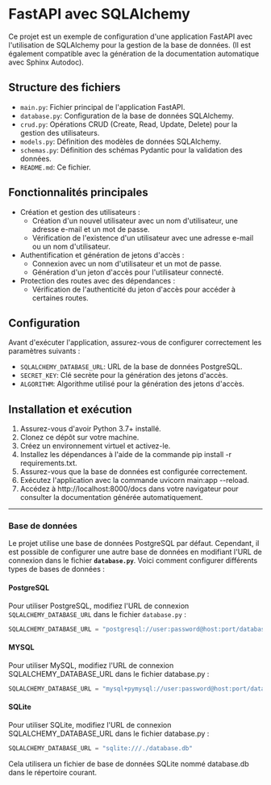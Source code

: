 # FastAPI avec SQLAlchemy

Ce projet est un exemple de configuration d'une application FastAPI avec l'utilisation de SQLAlchemy pour la gestion de la base de données. (Il est également compatible avec la génération de la documentation automatique avec Sphinx Autodoc).

## Structure des fichiers

- `main.py`: Fichier principal de l'application FastAPI.
- `database.py`: Configuration de la base de données SQLAlchemy.
- `crud.py`: Opérations CRUD (Create, Read, Update, Delete) pour la gestion des utilisateurs.
- `models.py`: Définition des modèles de données SQLAlchemy.
- `schemas.py`: Définition des schémas Pydantic pour la validation des données.
- `README.md`: Ce fichier.

## Fonctionnalités principales

- Création et gestion des utilisateurs :
    - Création d'un nouvel utilisateur avec un nom d'utilisateur, une adresse e-mail et un mot de passe.
    - Vérification de l'existence d'un utilisateur avec une adresse e-mail ou un nom d'utilisateur.
- Authentification et génération de jetons d'accès :
    - Connexion avec un nom d'utilisateur et un mot de passe.
    - Génération d'un jeton d'accès pour l'utilisateur connecté.
- Protection des routes avec des dépendances :
    - Vérification de l'authenticité du jeton d'accès pour accéder à certaines routes.


## Configuration

Avant d'exécuter l'application, assurez-vous de configurer correctement les paramètres suivants :

- `SQLALCHEMY_DATABASE_URL`: URL de la base de données PostgreSQL.
- `SECRET_KEY`: Clé secrète pour la génération des jetons d'accès.
- `ALGORITHM`: Algorithme utilisé pour la génération des jetons d'accès.

## Installation et exécution
1. Assurez-vous d'avoir Python 3.7+ installé.
2. Clonez ce dépôt sur votre machine.
3. Créez un environnement virtuel et activez-le.
4. Installez les dépendances à l'aide de la commande pip install -r requirements.txt.
5. Assurez-vous que la base de données est configurée correctement.
6. Exécutez l'application avec la commande uvicorn main:app --reload.
7. Accédez à http://localhost:8000/docs dans votre navigateur pour consulter la documentation générée automatiquement.

---


### Base de données

Le projet utilise une base de données PostgreSQL par défaut. Cependant, il est possible de configurer une autre base de données en modifiant l'URL de connexion dans le fichier **`database.py`**. Voici comment configurer différents types de bases de données :

#### PostgreSQL
Pour utiliser PostgreSQL, modifiez l'URL de connexion `SQLALCHEMY_DATABASE_URL` dans le fichier `database.py` :

```python
SQLALCHEMY_DATABASE_URL = "postgresql://user:password@host:port/database"
```

#### MYSQL
Pour utiliser MySQL, modifiez l'URL de connexion SQLALCHEMY_DATABASE_URL dans le fichier database.py :
```python
SQLALCHEMY_DATABASE_URL = "mysql+pymysql://user:password@host:port/database"
```

#### SQLite
Pour utiliser SQLite, modifiez l'URL de connexion SQLALCHEMY_DATABASE_URL dans le fichier database.py :
```python
SQLALCHEMY_DATABASE_URL = "sqlite:///./database.db"
```
Cela utilisera un fichier de base de données SQLite nommé database.db dans le répertoire courant.


